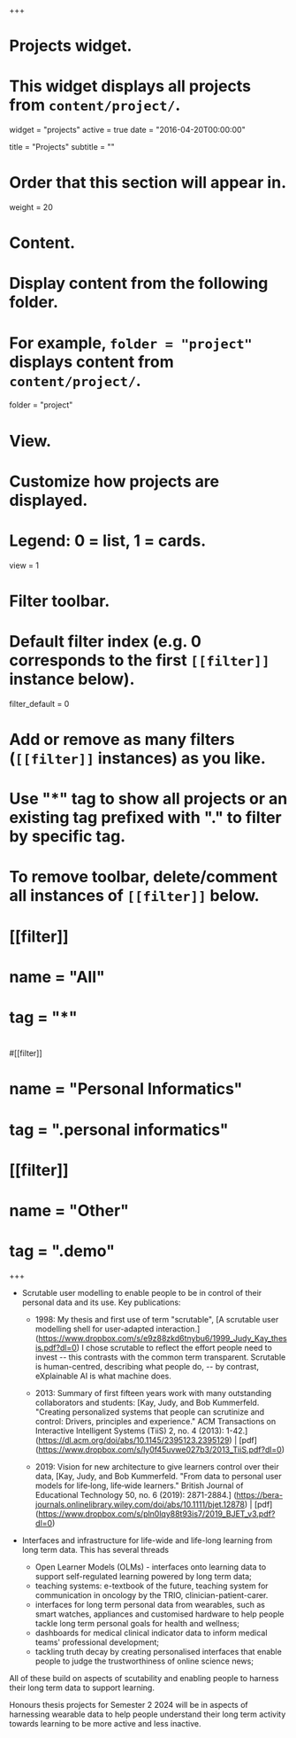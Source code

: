 +++
# Projects widget.
# This widget displays all projects from `content/project/`.
widget = "projects"
active = true
date = "2016-04-20T00:00:00"

title = "Projects"
subtitle = ""

# Order that this section will appear in.
weight = 20

# Content.
# Display content from the following folder.
# For example, `folder = "project"` displays content from `content/project/`.
folder = "project"


# View.
# Customize how projects are displayed.
# Legend: 0 = list, 1 = cards.
view = 1

# Filter toolbar.

# Default filter index (e.g. 0 corresponds to the first `[[filter]]` instance below).
filter_default = 0

# Add or remove as many filters (`[[filter]]` instances) as you like.
# Use "*" tag to show all projects or an existing tag prefixed with "." to filter by specific tag.
# To remove toolbar, delete/comment all instances of `[[filter]]` below.
# [[filter]]
#   name = "All"
#   tag = "*"
#  
#[[filter]]
#   name = "Personal Informatics"
#   tag = ".personal informatics"
#
# [[filter]]
#   name = "Other"
#   tag = ".demo"

+++


- Scrutable user modelling to enable people to be in control of their personal data and its use. Key publications:

	- 1998: My thesis and first use of term "scrutable",
[A scrutable user modelling shell for user-adapted interaction.]
(https://www.dropbox.com/s/e9z88zkd6tnybu6/1999_Judy_Kay_thesis.pdf?dl=0)
I chose scrutable to reflect the effort people need to invest --
this contrasts with the common term transparent.
Scrutable is human-centred, describing what people do, -- by contrast, eXplainable AI is what machine does.

	- 2013: Summary of first fifteen years work with many outstanding collaborators and students: 
[Kay, Judy, and Bob Kummerfeld. "Creating personalized systems that people can scrutinize and control: Drivers, principles and experience." ACM Transactions on Interactive Intelligent Systems (TiiS) 2, no. 4 (2013): 1-42.]
(https://dl.acm.org/doi/abs/10.1145/2395123.2395129) |
[pdf]
(https://www.dropbox.com/s/ly0f45uvwe027b3/2013_TiiS.pdf?dl=0) 

	- 2019: Vision for new architecture to give learners control over their data, [Kay, Judy, and Bob Kummerfeld. "From data to personal user models for life‐long, life‐wide learners." British Journal of Educational Technology 50, no. 6 (2019): 2871-2884.]
(https://bera-journals.onlinelibrary.wiley.com/doi/abs/10.1111/bjet.12878) |
[pdf]
(https://www.dropbox.com/s/pln0lqy88t93is7/2019_BJET_v3.pdf?dl=0)



- Interfaces and infrastructure for life-wide and life-long learning from long term data. This has several threads
	- Open Learner Models (OLMs) - interfaces onto learning data to support self-regulated learning powered by long term data;
	- teaching systems: e-textbook of the future, teaching system for communication in oncology by the TRIO, clinician-patient-carer.
	- interfaces for long term personal data from wearables, such as smart watches, appliances and customised hardware to help people tackle long term personal goals for health and wellness;
	- dashboards for medical clinical indicator data to inform medical teams' professional development;
	- tackling truth decay by creating personalised interfaces that enable people to judge the trustworthiness of online science news;

All of these build on aspects of scutability and enabling people to harness their long term data to support learning.

Honours thesis projects for Semester 2 2024 will be in aspects of harnessing wearable data to help people understand their long term activity towards learning to be more active and less inactive.
